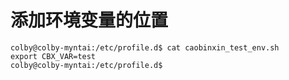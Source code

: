 # 添加环境变量的位置

```shell
colby@colby-myntai:/etc/profile.d$ cat caobinxin_test_env.sh 
export CBX_VAR=test
colby@colby-myntai:/etc/profile.d$ 
```

